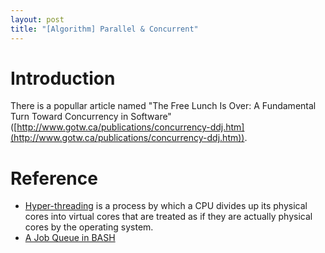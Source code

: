 ```yaml
---
layout: post
title: "[Algorithm] Parallel & Concurrent"
---
```


# Introduction

There is a popullar article named "The Free Lunch Is Over: A Fundamental Turn Toward Concurrency in Software" ([http://www.gotw.ca/publications/concurrency-ddj.htm](http://www.gotw.ca/publications/concurrency-ddj.htm)).



# Reference
- [Hyper-threading](https://en.wikipedia.org/wiki/Hyper-threading) is a process by which a CPU divides up its physical cores into virtual cores that are treated as if they are actually physical cores by the operating system.
- [A Job Queue in BASH](https://hackthology.com/a-job-queue-in-bash.html)